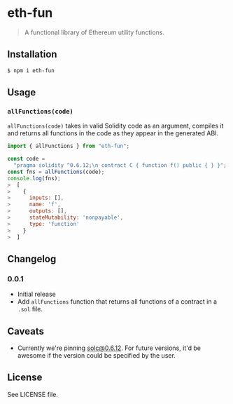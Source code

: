 # eth-fun

> A functional library of Ethereum utility functions.

## Installation

```bash
$ npm i eth-fun
```

## Usage

### `allFunctions(code)`

`allFunctions(code)` takes in valid Solidity code as an argument, compiles it
and returns all functions in the code as they appear in the generated ABI.

```js
import { allFunctions } from "eth-fun";

const code =
  "pragma solidity ^0.6.12;\n contract C { function f() public { } }";
const fns = allFunctions(code);
console.log(fns);
>  [
>    {
>      inputs: [],
>      name: 'f',
>      outputs: [],
>      stateMutability: 'nonpayable',
>      type: 'function'
>    }
>  ]
```

## Changelog

### 0.0.1

- Initial release
- Add `allFunctions` function that returns all functions of a contract in a
`.sol` file.

## Caveats

- Currently we're pinning
  [solc@0.6.12](https://www.npmjs.com/package/solc/v/0.6.12).  For future
  versions, it'd be awesome if the version could be specified by the user.

## License

See LICENSE file.

